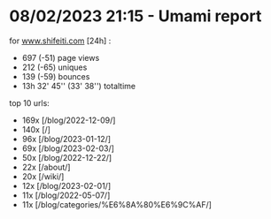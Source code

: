 # 08/02/2023 21:15 - Umami report
for www.shifeiti.com [24h] :

 - 697 (-51) page views
 - 212 (-65) uniques
 - 139 (-59) bounces
 - 13h 32' 45'' (33' 38'') totaltime


top 10 urls:
 - 169x [/blog/2022-12-09/]
 - 140x [/]
 - 96x [/blog/2023-01-12/]
 - 69x [/blog/2023-02-03/]
 - 50x [/blog/2022-12-22/]
 - 22x [/about/]
 - 20x [/wiki/]
 - 12x [/blog/2023-02-01/]
 - 11x [/blog/2022-05-07/]
 - 11x [/blog/categories/%E6%8A%80%E6%9C%AF/]


